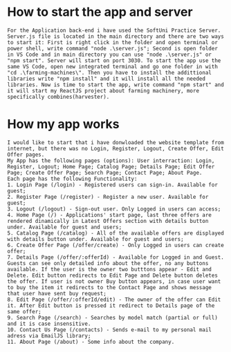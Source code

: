 # How to start the app and server
    For the Application back-end i have used the SoftUni Practice Server. Server.js file is located in the main directory and there are two ways to start it: First is right click in the folder and open terminal or power shell, write command "node .\server.js"; Second is open folder in VS Code and in main directory you can use "node .\server.js" or "npm start". Server will start on port 3030. To start the app use the same VS Code, open new integrated terminal and go one folder in with "cd .\farming-machines\". Then you have to install the addittional libraries write "npm install" and it will install all the needed libraries. Now is time to start the app, write command "npm start" and it will start my ReactJS project about farming machinery, more specifically combines(harvester).

# How my app works
    I would like to start that i have donwloaded the website template from internet, but there was no Login, Register, Logout, Create Offer, Edit Offer pages.
    My App has the following pages (options): User interraction: Login, Register, Logout; Home Page; Catalog Page; Details Page; Edit Offer Page; Create Offer Page; Search Page; Contact Page; About Page.
    Each page has the following Functionality:
    1. Login Page (/login) - Registered users can sign-in. Available for guest;
    2. Register Page (/register) - Register a new user. Available for guest;
    3. Logout (/logout) - Sign-out user. Only Logged in users can access;
    4. Home Page (/) - Applications' start page, last three offers are rendered dinamically in Latest Offers section with details button under. Available for guest and users;
    5. Catalog Page (/catalog) - All of the available offers are displayed with details button under. Available for guest and users;
    6. Create Offer Page (/offer/create) - Only Logged in users can create offer;
    7. Details Page (/offer/:offerId) - Available for Logged in and Guest. Guests can see only detailed info about the offer, no any buttons available. If the user is the owner two butttons appear - Edit and Delete. Edit button redirects to Edit Page and Delete button deletes the offer. If user is not owner Buy button appears, in case user want to buy the item it redirects to the Contact Page and shows message that user have sent buy request;
    8. Edit Page (/offer/:offerId/edit) - The owner of the offer can Edit it. After Edit button is pressed it redirect to Details page of the same offer;
    9. Search Page (/search) - Searches by model match (partial or full) and it is case insensitive.
    10. Contact Us Page (/contacts) - Sends e-mail to my personal mail adress via EmailJS library;
    11. About Page (/about) - Some info about the company.